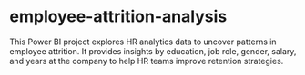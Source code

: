 # employee-attrition-analysis
This Power BI project explores HR analytics data to uncover patterns in employee attrition. It provides insights by education, job role, gender, salary, and years at the company to help HR teams improve retention strategies.
